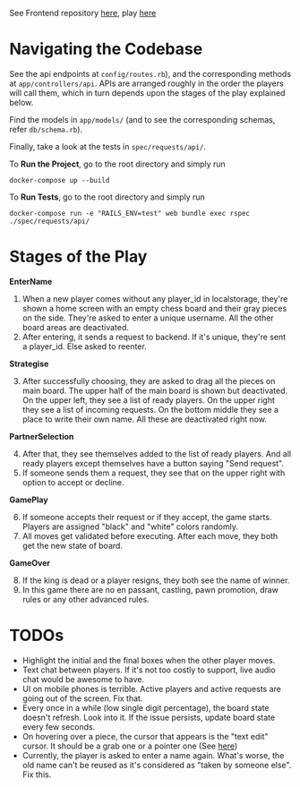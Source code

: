 See Frontend repository [here](https://github.com/bhamshu/FrontendStrategyChess/), play [here](http://ec2-3-95-161-63.compute-1.amazonaws.com:3001/)

# Navigating the Codebase

See the api endpoints at `config/routes.rb`), and the corresponding methods at
`app/controllers/api`. APIs are arranged roughly in the order the players will call them, which in turn depends upon the stages of the play explained below.

Find the models in `app/models/` (and to see the corresponding schemas, refer `db/schema.rb`). 

Finally, take a look at the tests in `spec/requests/api/`.

To **Run the Project**, go to the root directory and simply run
```
docker-compose up --build
```

To **Run Tests**, go to the root directory and simply run
```
docker-compose run -e "RAILS_ENV=test" web bundle exec rspec ./spec/requests/api/
```


# Stages of the Play

**EnterName** 

1. When a new player comes without any player_id in localstorage, they're shown a home screen with an empty chess board and their gray pieces on the side. They're asked to enter a unique username. All the other board areas are deactivated. 
2. After entering, it sends a request to backend. If it's unique, they're sent a player_id. Else asked to reenter.

**Strategise** 

3. After successfully choosing, they are asked to drag all the pieces on main board. The upper half of the main board is shown but deactivated. On the upper left, they see a list of ready players. On the upper right they see a list of incoming requests. On the bottom middle they see a place to write their own name. All these are deactivated right now.

**PartnerSelection** 

4. After that, they see themselves added to the list of ready players. And all ready players except themselves have a button saying "Send request".
5. If someone sends them a request, they see that on the upper right with option to accept or decline.

**GamePlay** 

6. If someone accepts their request or if they accept, the game starts. Players are assigned "black" and "white" colors randomly.
7. All moves get validated before executing. After each move, they both get the new state of board.

**GameOver** 

8.  If the king is dead or a player resigns, they both see the name of winner.
9.  In this game there are no en passant, castling, pawn promotion, draw rules or any other advanced rules.


# TODOs
* Highlight the initial and the final boxes when the other player moves.
* Text chat between players. If it's not too costly to support, live audio chat would be awesome to have.
* UI on mobile phones is terrible. Active players and active requests are going out of the screen. Fix that.
* Every once in a while (low single digit percentage), the board state doesn't refresh. Look into it. If the issue persists, update board state every few seconds.
* On hovering over a piece, the cursor that appears is the "text edit" cursor. It should be a grab one or a pointer one (See [here](https://www.w3schools.com/cssref/tryit.php?filename=trycss_cursor))
* Currently, the player is asked to enter a name again. What's worse, the old name can't be reused as it's considered as "taken by someone else". Fix this.

